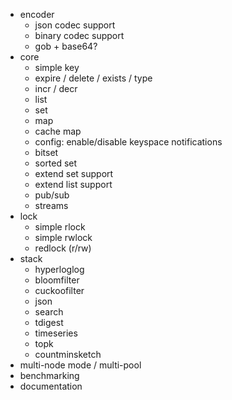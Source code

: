 - encoder
  - json codec support
  - binary codec support
  - gob + base64?
- core
  + simple key
  + expire / delete / exists / type
  + incr / decr
  + list
  + set
  + map
  + cache map
  + config: enable/disable keyspace notifications
  - bitset
  - sorted set
  - extend set support
  - extend list support
  - pub/sub
  - streams
- lock
  - simple rlock
  - simple rwlock
  - redlock (r/rw)
- stack
  - hyperloglog
  - bloomfilter
  - cuckoofilter
  - json
  - search
  - tdigest
  - timeseries
  - topk
  - countminsketch
- multi-node mode / multi-pool
- benchmarking
- documentation
